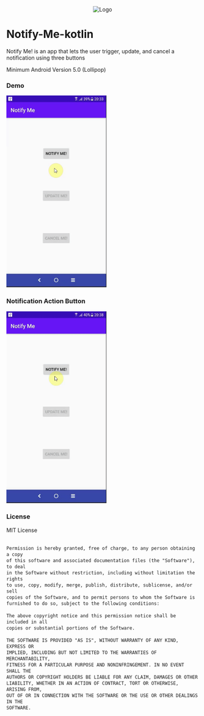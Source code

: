 <p align="center"><img 
	src="https://user-images.githubusercontent.com/25055256/81497160-6b9ec000-92c5-11ea-86c0-902aa1bb34cf.png" 
	alt="Logo" width="40px" height="40px" /></p>
  
# Notify-Me-kotlin
Notify Me! is an app that lets the user trigger, update, and cancel a notification using three buttons

Minimum Android Version 5.0 (Lollipop)

### Demo
<img src="demo/NotifyMe1.gif" alt="Demo" height="500px" />



### Notification Action Button
<img src="demo/NotifyMe2.gif" alt="Demo" height="500px" />

### License

MIT License

```Copyright (c) 2020 fortie40

Permission is hereby granted, free of charge, to any person obtaining a copy
of this software and associated documentation files (the "Software"), to deal
in the Software without restriction, including without limitation the rights
to use, copy, modify, merge, publish, distribute, sublicense, and/or sell
copies of the Software, and to permit persons to whom the Software is
furnished to do so, subject to the following conditions:

The above copyright notice and this permission notice shall be included in all
copies or substantial portions of the Software.

THE SOFTWARE IS PROVIDED "AS IS", WITHOUT WARRANTY OF ANY KIND, EXPRESS OR
IMPLIED, INCLUDING BUT NOT LIMITED TO THE WARRANTIES OF MERCHANTABILITY,
FITNESS FOR A PARTICULAR PURPOSE AND NONINFRINGEMENT. IN NO EVENT SHALL THE
AUTHORS OR COPYRIGHT HOLDERS BE LIABLE FOR ANY CLAIM, DAMAGES OR OTHER
LIABILITY, WHETHER IN AN ACTION OF CONTRACT, TORT OR OTHERWISE, ARISING FROM,
OUT OF OR IN CONNECTION WITH THE SOFTWARE OR THE USE OR OTHER DEALINGS IN THE
SOFTWARE.
